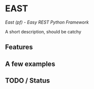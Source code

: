 # EAST
_East (pf) - Easy REST Python Framework_

A short description, should be catchy

## Features

## A few examples

## TODO / Status
